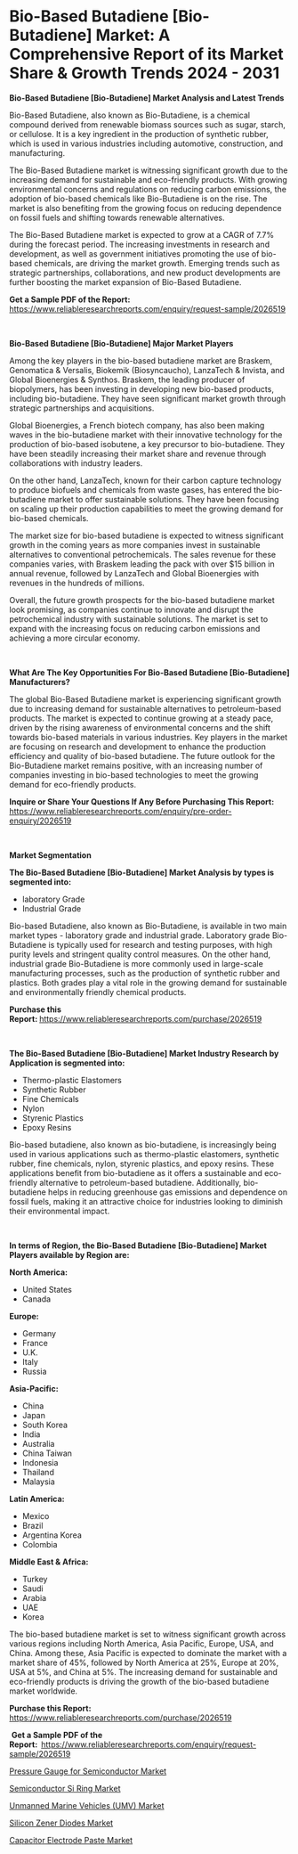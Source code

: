 <p><h1>Bio-Based Butadiene [Bio-Butadiene] Market: A Comprehensive Report of its Market Share & Growth Trends 2024 - 2031</h1></p><p><strong>Bio-Based Butadiene [Bio-Butadiene] Market Analysis and Latest Trends</strong></p>
<p><p>Bio-Based Butadiene, also known as Bio-Butadiene, is a chemical compound derived from renewable biomass sources such as sugar, starch, or cellulose. It is a key ingredient in the production of synthetic rubber, which is used in various industries including automotive, construction, and manufacturing.</p><p>The Bio-Based Butadiene market is witnessing significant growth due to the increasing demand for sustainable and eco-friendly products. With growing environmental concerns and regulations on reducing carbon emissions, the adoption of bio-based chemicals like Bio-Butadiene is on the rise. The market is also benefiting from the growing focus on reducing dependence on fossil fuels and shifting towards renewable alternatives.</p><p>The Bio-Based Butadiene market is expected to grow at a CAGR of 7.7% during the forecast period. The increasing investments in research and development, as well as government initiatives promoting the use of bio-based chemicals, are driving the market growth. Emerging trends such as strategic partnerships, collaborations, and new product developments are further boosting the market expansion of Bio-Based Butadiene.</p></p>
<p><strong>Get a Sample PDF of the Report:&nbsp;</strong> <a href="https://www.reliableresearchreports.com/enquiry/request-sample/2026519">https://www.reliableresearchreports.com/enquiry/request-sample/2026519</a></p>
<p>&nbsp;</p>
<p><strong>Bio-Based Butadiene [Bio-Butadiene] Major Market Players</strong></p>
<p><p>Among the key players in the bio-based butadiene market are Braskem, Genomatica & Versalis, Biokemik (Biosyncaucho), LanzaTech & Invista, and Global Bioenergies & Synthos. Braskem, the leading producer of biopolymers, has been investing in developing new bio-based products, including bio-butadiene. They have seen significant market growth through strategic partnerships and acquisitions.</p><p>Global Bioenergies, a French biotech company, has also been making waves in the bio-butadiene market with their innovative technology for the production of bio-based isobutene, a key precursor to bio-butadiene. They have been steadily increasing their market share and revenue through collaborations with industry leaders.</p><p>On the other hand, LanzaTech, known for their carbon capture technology to produce biofuels and chemicals from waste gases, has entered the bio-butadiene market to offer sustainable solutions. They have been focusing on scaling up their production capabilities to meet the growing demand for bio-based chemicals.</p><p>The market size for bio-based butadiene is expected to witness significant growth in the coming years as more companies invest in sustainable alternatives to conventional petrochemicals. The sales revenue for these companies varies, with Braskem leading the pack with over $15 billion in annual revenue, followed by LanzaTech and Global Bioenergies with revenues in the hundreds of millions.</p><p>Overall, the future growth prospects for the bio-based butadiene market look promising, as companies continue to innovate and disrupt the petrochemical industry with sustainable solutions. The market is set to expand with the increasing focus on reducing carbon emissions and achieving a more circular economy.</p></p>
<p>&nbsp;</p>
<p><strong>What Are The Key Opportunities For Bio-Based Butadiene [Bio-Butadiene] Manufacturers?</strong></p>
<p><p>The global Bio-Based Butadiene market is experiencing significant growth due to increasing demand for sustainable alternatives to petroleum-based products. The market is expected to continue growing at a steady pace, driven by the rising awareness of environmental concerns and the shift towards bio-based materials in various industries. Key players in the market are focusing on research and development to enhance the production efficiency and quality of bio-based butadiene. The future outlook for the Bio-Butadiene market remains positive, with an increasing number of companies investing in bio-based technologies to meet the growing demand for eco-friendly products.</p></p>
<p><strong>Inquire or Share Your Questions If Any Before Purchasing This Report:</strong> <a href="https://www.reliableresearchreports.com/enquiry/pre-order-enquiry/2026519">https://www.reliableresearchreports.com/enquiry/pre-order-enquiry/2026519</a></p>
<p>&nbsp;</p>
<p><strong>Market Segmentation</strong></p>
<p><strong>The Bio-Based Butadiene [Bio-Butadiene] Market Analysis by types is segmented into:</strong></p>
<p><ul><li>laboratory Grade</li><li>Industrial Grade</li></ul></p>
<p><p>Bio-based Butadiene, also known as Bio-Butadiene, is available in two main market types - laboratory grade and industrial grade. Laboratory grade Bio-Butadiene is typically used for research and testing purposes, with high purity levels and stringent quality control measures. On the other hand, industrial grade Bio-Butadiene is more commonly used in large-scale manufacturing processes, such as the production of synthetic rubber and plastics. Both grades play a vital role in the growing demand for sustainable and environmentally friendly chemical products.</p></p>
<p><strong>Purchase this Report:&nbsp;</strong><a href="https://www.reliableresearchreports.com/purchase/2026519">https://www.reliableresearchreports.com/purchase/2026519</a></p>
<p>&nbsp;</p>
<p><strong>The Bio-Based Butadiene [Bio-Butadiene] Market Industry Research by Application is segmented into:</strong></p>
<p><ul><li>Thermo-plastic Elastomers</li><li>Synthetic Rubber</li><li>Fine Chemicals</li><li>Nylon</li><li>Styrenic Plastics</li><li>Epoxy Resins</li></ul></p>
<p><p>Bio-based butadiene, also known as bio-butadiene, is increasingly being used in various applications such as thermo-plastic elastomers, synthetic rubber, fine chemicals, nylon, styrenic plastics, and epoxy resins. These applications benefit from bio-butadiene as it offers a sustainable and eco-friendly alternative to petroleum-based butadiene. Additionally, bio-butadiene helps in reducing greenhouse gas emissions and dependence on fossil fuels, making it an attractive choice for industries looking to diminish their environmental impact.</p></p>
<p>&nbsp;</p>
<p><strong>In terms of Region, the Bio-Based Butadiene [Bio-Butadiene] Market Players available by Region are:</strong></p>
<p>
    <p> <strong> North America: </strong>
        <ul>
            <li>United States</li>
            <li>Canada</li>
        </ul>
        </p> 
    <p> <strong> Europe: </strong>
        <ul>
            <li>Germany</li>
            <li>France</li>
            <li>U.K.</li>
            <li>Italy</li>
            <li>Russia</li>
        </ul>
        </p> 
    <p> <strong> Asia-Pacific: </strong>
        <ul>
            <li>China</li>
            <li>Japan</li>
            <li>South Korea</li>
            <li>India</li>
            <li>Australia</li>
            <li>China Taiwan</li>
            <li>Indonesia</li>
            <li>Thailand</li>
            <li>Malaysia</li>
        </ul>
        </p> 
    <p> <strong> Latin America: </strong>
        <ul>
            <li>Mexico</li>
            <li>Brazil</li>
            <li>Argentina Korea</li>
            <li>Colombia</li>
        </ul>
        </p> 
    <p> <strong> Middle East & Africa: </strong>
        <ul>
            <li>Turkey</li>
            <li>Saudi</li>
            <li>Arabia</li>
            <li>UAE</li>
            <li>Korea</li>
        </ul>
    </p>
    </p>
<p><p>The bio-based butadiene market is set to witness significant growth across various regions including North America, Asia Pacific, Europe, USA, and China. Among these, Asia Pacific is expected to dominate the market with a market share of 45%, followed by North America at 25%, Europe at 20%, USA at 5%, and China at 5%. The increasing demand for sustainable and eco-friendly products is driving the growth of the bio-based butadiene market worldwide.</p></p>
<p><strong>Purchase this Report: </strong><a href="https://www.reliableresearchreports.com/purchase/2026519">https://www.reliableresearchreports.com/purchase/2026519</a></p>
<p>&nbsp;<strong>Get a Sample PDF of the Report:&nbsp;&nbsp;</strong><a href="https://www.reliableresearchreports.com/enquiry/request-sample/2026519">https://www.reliableresearchreports.com/enquiry/request-sample/2026519</a></p>
<p><strong></strong></p>
<p><p><a href="https://thundering-castanet-c65.notion.site/Pressure-Gauge-for-Semiconductor-Market-Size-Share-Trends-Analysis-Report-By-Application-Regiona-be29a2e11ac54ef3bc7eefab685605aa">Pressure Gauge for Semiconductor Market</a></p><p><a href="https://bubble-tree-ea4.notion.site/Semiconductor-Si-Ring-Market-with-the-goal-of-estimating-the-market-size-and-future-growth-potential-c2cd76d921324c78b26537d4fdee8fae">Semiconductor Si Ring Market</a></p><p><a href="https://view.publitas.com/reportprime-1/unmanned-marine-vehicles-umv-market-with-the-goal-of-estimating-the-market-size-and-future-growth-potential-of-various-market-segments-based-on-component-applications-end-user-and-region/">Unmanned Marine Vehicles (UMV) Market</a></p><p><a href="https://view.publitas.com/reportprime-1/silicon-zener-diodes-market-offers-provide-insightful-data-for-the-time-period-from-2024-to-2031-and-also-provide-analysis-based-on-application-type-and-region/">Silicon Zener Diodes Market</a></p><p><a href="https://thundering-castanet-c65.notion.site/Capacitor-Electrode-Paste-Market-Research-Report-Forecasted-for-Period-from-2024-2031-by-Market-T-4db4e28da95a4001a137b93edc1b2ba4">Capacitor Electrode Paste Market</a></p></p>